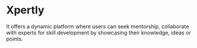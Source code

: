 # Xpertly
It offers a dynamic platform where users can seek mentorship, collaborate with experts for skill development by showcasing their knowledge, ideas or points. 
